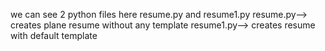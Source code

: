 we can see 2 python files here
resume.py and resume1.py
resume.py--> creates plane resume without any template
resume1.py--> creates resume with default template
